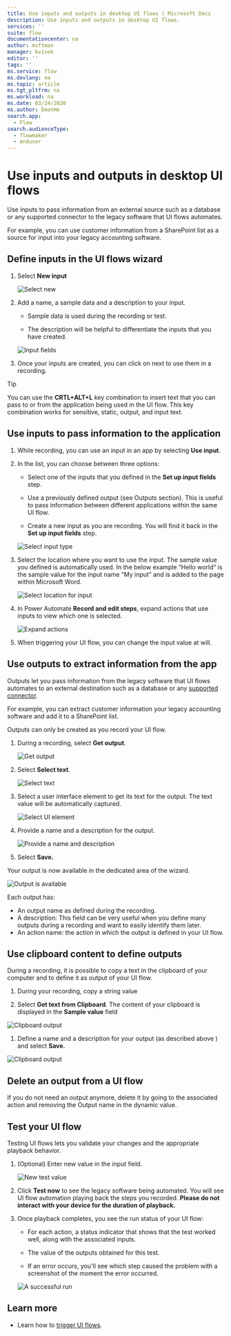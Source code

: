 ```yaml
---
title: Use inputs and outputs in desktop UI flows | Microsoft Docs
description: Use inputs and outputs in desktop UI flows.
services: ''
suite: flow
documentationcenter: na
author: msftman
manager: kvivek
editor: ''
tags: ''
ms.service: flow
ms.devlang: na
ms.topic: article
ms.tgt_pltfrm: na
ms.workload: na
ms.date: 03/24/2020
ms.author: DeonHe
search.app: 
  - Flow
search.audienceType: 
  - flowmaker
  - enduser
---
```


# Use inputs and outputs in desktop UI flows

Use inputs to pass information from an external source such as a database or any supported connector to the legacy software that UI flows automates.

For example, you can use customer information from a SharePoint list as a source for input into your legacy accounting software.

## Define inputs in the UI flows wizard

1. Select **New input**

   ![Select new](../media/inputs-outputs-desktop/select-new.png)

1. Add a name, a sample data and a description to your input.

    - Sample data is used during the recording or test.

    - The description will be helpful to differentiate the inputs that you have created.

   ![Input fields](../media/inputs-outputs-desktop/input-fields.png)

1.  Once your inputs are created, you can click on next to use them in a recording.

>[!TIP]
>You can use the **CRTL+ALT+L** key combination to insert text that you can pass to or from the application being used in the UI flow. This key combination works for sensitive, static, output, and input text. 

## Use inputs to pass information to the application

1. While recording, you can use an input in an app by selecting **Use input**.

1. In the list, you can choose between three options:

    - Select one of the inputs that you defined in the **Set up input fields** step.

    - Use a previously defined output (see Outputs section). This is useful to pass information between different applications within the same UI flow.

    - Create a new input as you are recording. You will find it back in the **Set up input fields** step.

   ![Select input type](../media/inputs-outputs-desktop/select-input-type.png)

1. Select the location where you want to use the input. The sample value you defined is automatically used. In the below example “Hello world” is the sample value for the input name “My input” and is added to the page within Microsoft Word.  
    
    ![Select location for input](../media/inputs-outputs-desktop/select-location-for-input.png)

1. In Power Automate **Record and edit steps**, expand actions that use inputs to view which one is selected.

   ![Expand actions](../media/inputs-outputs-desktop/expand-actions.png)

1. When triggering your UI flow, you can change the input value at will.

## Use outputs to extract information from the app

Outputs let you pass information from the legacy software that UI flows automates to an external destination such as a database or any [supported
connector](https://flow.microsoft.com/connectors/).

For example, you can extract customer information your legacy accounting software and add it to a SharePoint list.

Outputs can only be created as you record your UI flow.

1. During a recording, select **Get output**.

   ![Get output](../media/inputs-outputs-desktop/get-output.png)

1. Select **Select text**.

   ![Select text](../media/inputs-outputs-desktop/select-text.png)

1. Select a user interface element to get its text for the output. The text value will be automatically captured.

   <!-- ![Get element output](../media/inputs-outputs-desktop/get-element-output.png) -->

   ![Select UI element](../media/inputs-outputs-desktop/select-ui-element.png)

1. Provide a name and a description for the output.

   ![Provide a name and description](../media/inputs-outputs-desktop/name-description.png)

1. Select **Save.** 

Your output is now available in the dedicated area of the wizard.

   ![Output is available](../media/inputs-outputs-desktop/output-available.png)

Each output has:

-  An output name as defined during the recording.
-  A description: This field can be very useful when you define many outputs during a recording and want to easily identify them later.
-  An action name: the action in which the output is defined in your UI flow.

## Use clipboard content to define outputs 

During a recording, it is possible to copy a text in the clipboard of your computer and to define it as output of your UI flow.

1. During your recording, copy a string value  

1. Select **Get text from Clipboard**. The content of your clipboard is displayed in the **Sample value** field 

 ![Clipboard output](../media/inputs-outputs-desktop/get-output-clipboard.png)

1. Define a name and a description for your output (as described above ) and select **Save.** 

![Clipboard output](../media/inputs-outputs-desktop/get-output-clipboard-2.png)

## Delete an output from a UI flow

If you do not need an output anymore, delete it by going to the associated action and removing the Output name in the dynamic value.

## Test your UI flow

Testing UI flows lets you validate your changes and the appropriate playback behavior.

1. (Optional) Enter new value in the input field. 
    
    ![New test value](../media/inputs-outputs-desktop/new-test-value.png)

1. Click **Test now** to see the legacy software being automated. You will see UI flow automation playing back the steps you recorded. **Please do not interact with your device for the duration of playback.**

1. Once playback completes, you see the run status of your UI flow:

    - For each action, a status indicator that shows that the test worked well, along with the associated inputs.

    - The value of the outputs obtained for this test.

    - If an error occurs, you'll see which step caused the problem with a screenshot of the moment the error occurred.

   ![A successful run](../media/inputs-outputs-desktop/successful-run.png)

## Learn more

- Learn how to [trigger UI flows](run-ui-flow.md).



